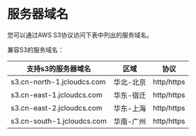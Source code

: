 # 服务器域名

您可以通过AWS S3协议访问下表中列出的服务域名。

兼容S3的服务域名：

|支持s3的服务器域名|区域|协议|
|-|-|-|
|s3.cn-north-1.jcloudcs.com|华北-北京|http/https|
|s3.cn-east-1.jcloudcs.com|华东-宿迁|http/https|
|s3.cn-east-2.jcloudcs.com|华东-上海|http/https|
|s3.cn-south-1.jcloudcs.com|华南-广州|http/https|
